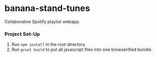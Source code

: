 # banana-stand-tunes
Collaborative Spotify playlist webapp.

### Project Set-Up
1) Run `npm install` in the root directory.
2) Run `grunt build` to put all javascript files into one browserified bundle.
